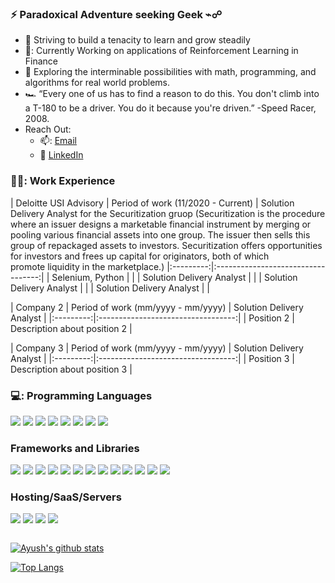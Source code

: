 ### :zap: Paradoxical Adventure seeking Geek ⌁☍ 

- 🌱 Striving to build a tenacity to learn and grow steadily
- 👷: Currently Working on applications of Reinforcement Learning in Finance
- 🔭 Exploring the interminable possibilities with math, programming, and algorithms for real world problems.
- 🏎️ “Every one of us has to find a reason to do this. You don't climb into a T-180 to be a driver. You do it because you're driven.” -Speed Racer, 2008.
- Reach Out: 
  - 📫: [Email](ayushverma1321@gmail.com)
  - :office: [LinkedIn](https://www.linkedin.com/in/ayush-verma-99324a147/)


### 👨‍🏭: Work Experience

| Deloitte USI Advisory | Period of work (11/2020 - Current) | 
Solution Delivery Analyst for the Securitization gruop (Securitization is the procedure where an issuer designs a marketable financial instrument by merging or pooling various financial assets into one group. The issuer then sells this group of repackaged assets to investors. Securitization offers opportunities for investors and frees up capital for originators, both of which promote liquidity in the marketplace.)
|:---------:|:----------------------------------:|
| Selenium, Python |  |
| Solution Delivery Analyst |  |
| Solution Delivery Analyst |  |
| Solution Delivery Analyst |  |

| Company 2 | Period of work (mm/yyyy - mm/yyyy) | Solution Delivery Analyst |
|:---------:|:----------------------------------:|
| Position 2 | Description about position 2 |

| Company 3 | Period of work (mm/yyyy - mm/yyyy) | Solution Delivery Analyst |
|:---------:|:----------------------------------:|
| Position 3 | Description about position 3 |

### 💻: Programming Languages
<p>
  <img src="https://img.shields.io/badge/Python-3776AB?style=for-the-badge&logo=python&logoColor=white" />
  <img src="https://img.shields.io/badge/JavaScript-323330?style=for-the-badge&logo=javascript&logoColor=F7DF1E" />
  <img src="https://img.shields.io/badge/r-%23276DC3.svg?style=for-the-badge&logo=r&logoColor=white" />
  <img src="https://img.shields.io/badge/Solidity-%23363636.svg?style=for-the-badge&logo=solidity&logoColor=white">
  <img src="https://img.shields.io/badge/Go-00ADD8?style=for-the-badge&logo=go&logoColor=white" />
  <img src="https://img.shields.io/badge/json-5E5C5C?style=for-the-badge&logo=json&logoColor=white" />
  <img src="https://img.shields.io/badge/C-00599C?style=for-the-badge&logo=c&logoColor=white" />
  <img src="https://img.shields.io/badge/C%2B%2B-00599C?style=for-the-badge&logo=c%2B%2B&logoColor=white" />
</p>

### Frameworks and Libraries
<p>
  <img src="https://img.shields.io/badge/Hyperledger-Fabric-blue"/>
  <img src="https://img.shields.io/badge/Hyperledger-Sawtooth-blue"/>
  <img src="https://img.shields.io/badge/Selenium-blue"/>
  <img src="https://img.shields.io/badge/TensorFlow-%23FF6F00.svg?style=for-the-badge&logo=TensorFlow&logoColor=white"/>
  <img src="https://img.shields.io/badge/Qiskit-%236929C4.svg?style=for-the-badge&logo=Qiskit&logoColor=white"/>
  <img src="https://img.shields.io/badge/Anaconda-%2344A833.svg?style=for-the-badge&logo=anaconda&logoColor=white"/>
  <img src="https://img.shields.io/badge/django-%23092E20.svg?style=for-the-badge&logo=django&logoColor=white"/>
  <img src="https://img.shields.io/badge/flask-%23000.svg?style=for-the-badge&logo=flask&logoColor=white"/>
  <img src="https://img.shields.io/badge/node.js-6DA55F?style=for-the-badge&logo=node.js&logoColor=white"/>
  <img src="https://img.shields.io/badge/numpy-%23013243.svg?style=for-the-badge&logo=numpy&logoColor=white"/>
  <img src="https://img.shields.io/badge/Plotly-%233F4F75.svg?style=for-the-badge&logo=plotly&logoColor=white"/>
  <img src="https://img.shields.io/badge/SciPy-%230C55A5.svg?style=for-the-badge&logo=scipy&logoColor=%white"/>
  <img src="https://img.shields.io/badge/pandas-%23150458.svg?style=for-the-badge&logo=pandas&logoColor=white"/>
</p>

### Hosting/SaaS/Servers
<p>
  <img src="https://img.shields.io/badge/AWS-%23FF9900.svg?style=for-the-badge&logo=amazon-aws&logoColor=white"/>
  <img src="https://img.shields.io/badge/GoogleCloud-%234285F4.svg?style=for-the-badge&logo=google-cloud&logoColor=white"/>
  <img src="https://img.shields.io/badge/heroku-%23430098.svg?style=for-the-badge&logo=heroku&logoColor=white"/>
  <img src="https://img.shields.io/badge/nginx-%23009639.svg?style=for-the-badge&logo=nginx&logoColor=white"/>
</p> 
  <img src="">

[![Ayush's github stats](https://github-readme-stats.vercel.app/api?username=ayushverma13&count_private=true&show_icons=true&theme=radical&hide_rank=false)](https://github.com/ayushverma13/github-readme-stats)

[![Top Langs](https://github-readme-stats.vercel.app/api/top-langs/?username=ayushverma13)](https://github.com/ayushverma13/github-readme-stats)

